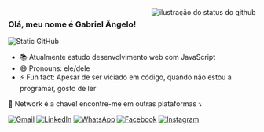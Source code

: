 <img align='right' src="https://github-readme-stats.vercel.app/api?username=Gabriel-Angelo712%&show_icons=true&title_color=783c00&text_color=af552e&icon_color=783c00&bg_color=f8efd4&cache_seconds=2300" alt="ilustração do status do github">

### Olá, meu nome é Gabriel Ângelo!

<img src="https://img.shields.io/static/v1?label=Overview&message=GABRIEL%20Angelo&color=f8efd4&style=for-the-badge&logo=GitHub" alt="Static GitHub">

- 📚 Atualmente estudo desenvolvimento web com JavaScript
- 😄 Pronouns: ele/dele
- ⚡ Fun fact: Apesar de ser viciado em código, quando não estou a programar, gosto de ler

<p align="left">
  💌 Network é a chave! encontre-me em outras plataformas ⤵️
</p>

<p align="left">
  <a href="mailto:gabrielangelo200367@gmail.com" title="Gmail">
  <img src="https://img.shields.io/badge/-Gmail-FF0000?style=flat-square&labelColor=FF0000&logo=gmail&logoColor=white&link=LINK-DO-SEU-GMAIL" alt="Gmail"/></a>
  <a href="" title="LinkedIn">
  <img src="https://img.shields.io/badge/-Linkedin-0e76a8?style=flat-square&logo=Linkedin&logoColor=white&link=LINK-DO-SEU-LINKEDIN" alt="LinkedIn"/></a>
  <a href="https://wa.me/+244948040477" title="WhatsApp">
  <img src="https://img.shields.io/badge/-WhatsApp-25d366?style=flat-square&labelColor=25d366&logo=whatsapp&logoColor=white&link=API-DO-SEU-WHATSAPP" alt="WhatsApp"/></a>
  <a href="https://www.facebook.com/GabrielAngelo712.0" title="Facebook">
  <img src="https://img.shields.io/badge/-Facebook-3b5998?style=flat-square&labelColor=3b5998&logo=facebook&logoColor=white&link=LINK-DO-SEU-FACEBOOK" alt="Facebook"/></a>
  <a href="https://www.instagram.com/gabriel.angelo712/" title="Instagram">
  <img src="https://img.shields.io/badge/-Instagram-DF0174?style=flat-square&labelColor=DF0174&logo=instagram&logoColor=white&link=LINK-DO-SEU-INSTAGRAM" alt="Instagram"/></a>
</p>
